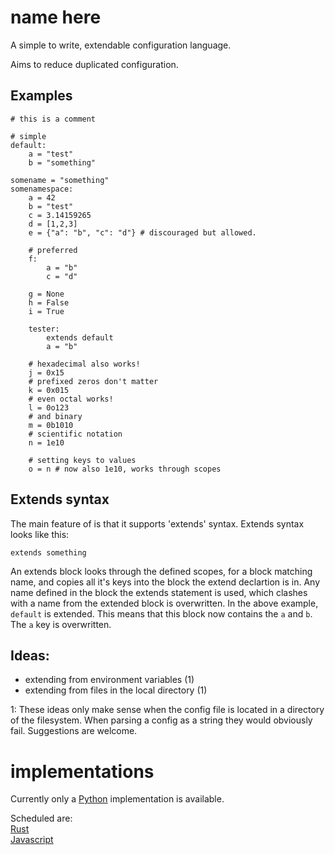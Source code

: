 
# name here

A simple to write, extendable configuration language. 

Aims to reduce duplicated configuration.

## Examples

```
# this is a comment

# simple 
default:
    a = "test"
    b = "something"

somename = "something"
somenamespace:
    a = 42
    b = "test"
    c = 3.14159265
    d = [1,2,3]
    e = {"a": "b", "c": "d"} # discouraged but allowed.
    
    # preferred
    f:
        a = "b"
        c = "d"
    
    g = None
    h = False
    i = True
    
    tester:
        extends default
        a = "b"
        
    # hexadecimal also works!
    j = 0x15
    # prefixed zeros don't matter
    k = 0x015
    # even octal works!
    l = 0o123
    # and binary
    m = 0b1010
    # scientific notation
    n = 1e10
    
    # setting keys to values
    o = n # now also 1e10, works through scopes
```

## Extends syntax

The main feature of <name here> is that it supports 'extends' syntax. 
Extends syntax looks like this:
```
extends something
```
An extends block looks through the defined scopes, for a block matching name, 
and copies all it's keys into the block the extend declartion is in. 
Any name defined in the block the extends statement is used, which clashes with a name
from the extended block is overwritten. In the above example, `default` is extended. This means
that this block now contains the `a` and `b`. The `a` key is overwritten.

## Ideas:

* extending from environment variables (1)
* extending from files in the local directory (1)



1: These ideas only make sense when the config file is located in a directory of the filesystem. 
When parsing a config as a string they would obviously fail. Suggestions are welcome.


# implementations

Currently only a [Python](python) implementation is available.

Scheduled are:  
[Rust](rust)  
[Javascript](javascript)
